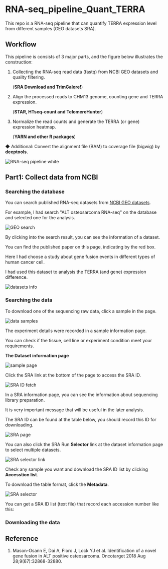 # RNA-seq_pipeline_Quant_TERRA
This repo is a RNA-seq pipeline that can quantify TERRA expression level from different samples (GEO datasets SRA).

## Workflow

This pipeline is consists of 3 major parts, and the figure below illustrates the construction:

1. Collecting the RNA-seq read data (fastq) from NCBI GEO datasets and quality filtering.

   (**SRA Download and TrimGalore!**)
   
2. Align the processed reads to CHM13 genome, counting gene and TERRA expression.

   (**STAR, HTseq-count and TelomereHunter**)

3. Normalize the read counts and generate the TERRA (or gene) expression heatmap.

   (**YARN and other R packages**)

◆ Additional: Convert the alignment file (BAM) to coverage file (bigwig) by **deeptools**.

![RNA-seq pipeline white](https://github.com/LAXY9887/RNA-seq_pipeline_Quant_TERRA/assets/109268110/69872114-15ac-49f2-9945-c6223f4ecb88 "workflow")

## Part1: Collect data from NCBI

### Searching the database

You can search published RNA-seq datasets from [NCBI GEO datasets](https://www.ncbi.nlm.nih.gov/gds).

For example, I had search "ALT osteosarcoma RNA-seq" on the database and selected one for the analysis.

![GEO search](https://github.com/LAXY9887/RNA-seq_pipeline_Quant_TERRA/assets/109268110/14867cd0-354a-4145-a0f6-559d7dbe9d64)

By clicking into the search result, you can see the information of a dataset.

You can find the published paper on this page, indicating by the red box.

Here I had choose a study about gene fusion events in different types of human cancer cell.

I had used this dataset to analysis the TERRA (and gene) expression difference. 

![datasets info](https://github.com/LAXY9887/RNA-seq_pipeline_Quant_TERRA/assets/109268110/5e940c90-c99a-44a6-b364-3add2fcede03)

### Searching the data

To download one of the sequencing raw data, click a sample in the page.

![data samples](https://github.com/LAXY9887/RNA-seq_pipeline_Quant_TERRA/assets/109268110/599ff85d-14ba-4702-a502-2991807e4aef)

The experiment details were recorded in a sample information page. 

You can check if the tissue, cell line or experiment condition meet your requirements.

**The Dataset information page**

![sample page](https://github.com/LAXY9887/RNA-seq_pipeline_Quant_TERRA/assets/109268110/a79c1b5c-ab8d-4885-9c41-9aa6746890b5)

Click the SRA link at the bottom of the page to access the SRA ID.

![SRA ID fetch](https://github.com/LAXY9887/RNA-seq_pipeline_Quant_TERRA/assets/109268110/fa0929ef-b773-40b1-9575-7b9efeba2048)

In a SRA information page, you can see the information about sequencing library preparation.

It is very important message that will be useful in the later analysis.

The SRA ID can be found at the table below, you should record this ID for downloading.

![SRA page](https://github.com/LAXY9887/RNA-seq_pipeline_Quant_TERRA/assets/109268110/26eed5aa-319f-4e4a-afa5-da355013de3f)

You can also click the SRA Run **Selector** link at the dataset information page to select multiple datasets.

![SRA selector link](https://github.com/LAXY9887/RNA-seq_pipeline_Quant_TERRA/assets/109268110/05331d89-114d-4597-830e-ae69b260ed61)

Check any sample you want and download the SRA ID list by clicking **Accesstion list**.

To download the table format, click the **Metadata**.

![SRA selector](https://github.com/LAXY9887/RNA-seq_pipeline_Quant_TERRA/assets/109268110/92bf257a-86bd-4ab9-9f88-110b15774691)

You can get a SRA ID list (text file) that record each accession number like this:



### Downloading the data

## Reference

1. 	Mason-Osann E, Dai A, Floro J, Lock YJ et al. Identification of a novel gene fusion in ALT positive osteosarcoma. Oncotarget 2018 Aug 28;9(67):32868-32880.
